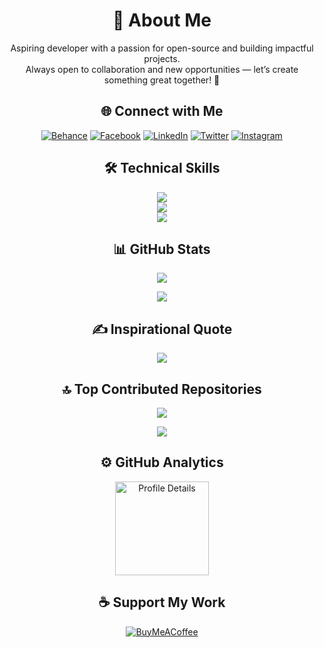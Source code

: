 <div align="center">

# 💫 About Me
Aspiring developer with a passion for open-source and building impactful projects.  
Always open to collaboration and new opportunities — let’s create something great together! 🚀

## 🌐 Connect with Me
[![Behance](https://img.shields.io/badge/Behance-1769ff?logo=behance&logoColor=white)](https://behance.net/AdilMunawar)
[![Facebook](https://img.shields.io/badge/Facebook-%231877F2.svg?logo=Facebook&logoColor=white)](https://facebook.com/AdilMunawar)
[![LinkedIn](https://img.shields.io/badge/LinkedIn-0A66C2?logo=linkedin&logoColor=white)](https://linkedin.com/in/adilmunawar)
[![Twitter](https://img.shields.io/badge/Twitter-1DA1F2?logo=twitter&logoColor=white)](https://twitter.com/adilfromavj)
[![Instagram](https://img.shields.io/badge/Instagram-E4405F?logo=instagram&logoColor=white)](https://instagram.com/adilfromavj)

## 🛠️ Technical Skills
<a href="https://adilmunawar.vercel.app">
  <img src="https://skillicons.dev/icons?i=react,nodejs,typescript,stackoverflow,netlify,obsidian,firebase,supabase" />
</a>
<br/>
<a href="https://adilmunawar.vercel.app">
  <img src="https://skillicons.dev/icons?i=html,css,replit,figma,git,github,vercel,vscode" />
</a>
<br/>
<a href="https://adilmunawar.vercel.app">

  <img src="https://skillicons.dev/icons?i=azure,googlecloud,docker,aws,sass,devto,htmx,fastapi" />
</a>

## 📊 GitHub Stats

<img src="https://github-readme-streak-stats.herokuapp.com/?user=AdilMunawar&theme=nightowl&hide_border=false" /></br>

<img src="https://github-readme-stats.vercel.app/api/top-langs/?username=AdilMunawar&theme=nightowl&hide_border=false&include_all_commits=true&count_private=true&layout=compact" />

## ✍️ Inspirational Quote
<img src="https://quotes-github-readme.vercel.app/api?type=horizontal&theme=tokyonight" />

## 🔝 Top Contributed Repositories
<img src="https://github-contributor-stats.vercel.app/api?username=AdilMunawar&limit=5&theme=nightowl&combine_all_yearly_contributions=true" />

[![](https://visitcount.itsvg.in/api?id=AdilMunawar&icon=7&color=1)](https://visitcount.itsvg.in)

## ⚙️ GitHub Analytics
<a href="https://github.com/Adilmunawar">
  <picture>
    <source media="(prefers-color-scheme: dark)" srcset="http://github-profile-summary-cards.vercel.app/api/cards/profile-details?username=Adilmunawar&theme=gotham">
    <source media="(prefers-color-scheme: light)" srcset="http://github-profile-summary-cards.vercel.app/api/cards/profile-details?username=Adilmunawar&theme=nord_bright">
    <img height="150em" src="http://github-profile-summary-cards.vercel.app/api/cards/profile-details?username=Adilmunawar&theme=nord_bright" alt="Profile Details">
</a>

## ☕ Support My Work
[![BuyMeACoffee](https://img.shields.io/badge/Buy%20Me%20a%20Coffee-ffdd00?style=for-the-badge&logo=buy-me-a-coffee&logoColor=black)](https://buymeacoffee.com/adilfromavj)
</div>
